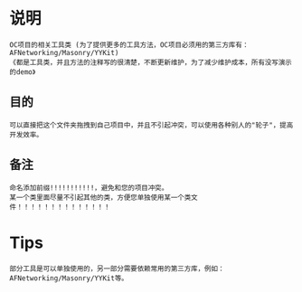 # 说明
    OC项目的相关工具类 (为了提供更多的工具方法，OC项目必须用的第三方库有： AFNetworking/Masonry/YYKit)
    《都是工具类，并且方法的注释写的很清楚，不断更新维护，为了减少维护成本，所有没写演示的demo》

## 目的
    可以直接把这个文件夹拖拽到自己项目中，并且不引起冲突，可以使用各种别人的"轮子"，提高开发效率。

## 备注
    命名添加前缀!!!!!!!!!!!，避免和您的项目冲突。
    某一个类里面尽量不引起其他的类，方便您单独使用某一个类文件！！！！！！！！！！！！！！

# Tips

    部分工具是可以单独使用的，另一部分需要依赖常用的第三方库，例如：AFNetworking/Masonry/YYKit等。
